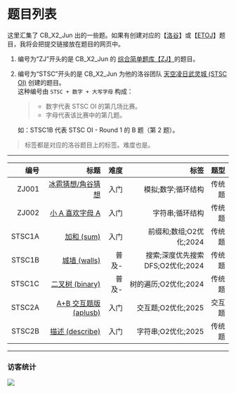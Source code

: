 # 题目列表

这里汇集了 CB_X2_Jun 出的一些题。如果有创建对应的【[洛谷](https://www.luogu.com.cn/)】或【[ETOJ](https://etoj.xyz)】题目，我将会把提交链接放在题目的网页中。

1. 编号为“ZJ”开头的是 CB_X2_Jun 的 [综合简单题库【ZJ】](https://www.luogu.com.cn/training/542676)的题目。
1. 编号为“STSC”开头的是 CB_X2_Jun 为他的洛谷团队 [天空凌日武灵城 (STSC OI)](https://www.luogu.com.cn/team/87144) 创建的题目。  
   这种编号由 `STSC + 数字 + 大写字母` 构成：
   
   > - 数字代表 STSC OI 的第几场比赛。
   > - 字母代表该比赛中的第几题。
   
   如：STSC1B 代表 STSC OI - Round 1 的 B 题（第 2 题）。

> 标签都是对应的洛谷题目上的标签。难度也是。

---

|编号|标题|难度|标签|题型|
|-:|-:|-:|-:|-:|
|ZJ001|[冰雹猜想/角谷猜想](/problem/ZJ001)|入门|模拟;数学;循环结构|传统题|
|ZJ002|[小 A 喜欢字母 A](/problem/ZJ002)|入门|字符串;循环结构|传统题|
|STSC1A|[加和 (sum)](/problem/STSC1A)|入门|前缀和;数组;O2优化;2024|传统题|
|STSC1B|[城墙 (walls)](/problem/STSC1B)|普及-|搜索;深度优先搜索 DFS;O2优化;2024|传统题|
|STSC1C|[二叉树 (binary)](/problem/STSC1C)|普及-|树的遍历;O2优化;2024|传统题|
|STSC2A|[A+B 交互题版 (aplusb)](/problem/STSC2A)|入门|交互题;O2优化;2025|交互题|
|STSC2B|[描述 (describe)](/problem/STSC2B)|入门|字符串;O2优化;2025|传统题|

---
### 访客统计
![](https://flagcounter.me/e7K)
